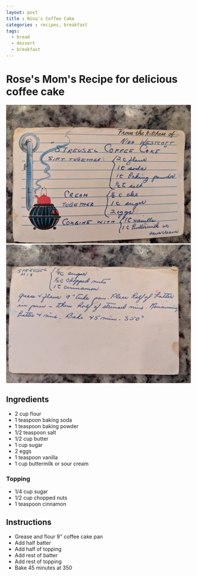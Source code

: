 ```yaml
---
layout: post
title : Nina's Coffee Cake
categories : recipes, breakfast
tags:
  - bread
  - dessert
  - breakfast
---
```


# Rose's Mom's Recipe for delicious coffee cake

![Front](/assets/images/coffee-cake-front.jpg)
![Back](/assets/images/coffee-cake-back.jpg)

## Ingredients

- 2 cup flour
- 1 teaspoon baking soda
- 1 teaspoon baking powder
- 1/2 teaspoon salt
- 1/2 cup butter
- 1 cup sugar
- 2 eggs
- 1 teaspoon vanilla
- 1 cup buttermilk or sour cream

### Topping

- 1/4 cup sugar
- 1/2 cup chopped nuts
- 1 teaspoon cinnamon

## Instructions

- Grease and flour 9" coffee cake pan
- Add half batter
- Add half of topping
- Add rest of batter
- Add rest of topping
- Bake 45 minutes at 350
